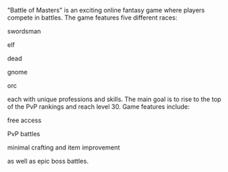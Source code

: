 "Battle of Masters" is an exciting online fantasy game where players compete in battles. The game features five different races:

swordsman

elf

dead

gnome

orc

each with unique professions and skills. The main goal is to rise to the top of the PvP rankings and reach level 30. Game features include:

free access

PvP battles

minimal crafting and item improvement

as well as epic boss battles.
